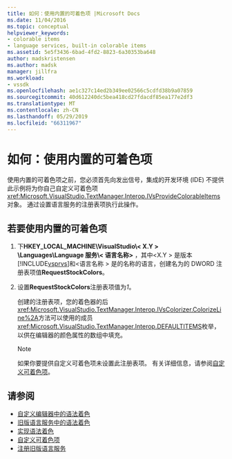 ```yaml
---
title: 如何：使用内置的可着色项 |Microsoft Docs
ms.date: 11/04/2016
ms.topic: conceptual
helpviewer_keywords:
- colorable items
- language services, built-in colorable items
ms.assetid: 5e5f3436-6bad-4fd2-8823-6a30353ba648
author: madskristensen
ms.author: madsk
manager: jillfra
ms.workload:
- vssdk
ms.openlocfilehash: ae1c327c14ed2b349ee02566c5cdfd38b9a07859
ms.sourcegitcommit: 40d612240dc5bea418cd27fdacdf85ea177e2df3
ms.translationtype: MT
ms.contentlocale: zh-CN
ms.lasthandoff: 05/29/2019
ms.locfileid: "66311967"
---
```

# <a name="how-to-use-built-in-colorable-items"></a>如何：使用内置的可着色项
使用内置的可着色项之前，您必须首先向发出信号，集成的开发环境 (IDE) 不提供此示例将为你自己自定义可着色项<xref:Microsoft.VisualStudio.TextManager.Interop.IVsProvideColorableItems>对象。 通过设置语言服务的注册表项执行此操作。

## <a name="to-use-built-in-colorable-items"></a>若要使用内置的可着色项

1. 下**HKEY_LOCAL_MACHINE\VisualStudio\\< X.Y > \Languages\Language 服务\\< 语言名称\>** ，其中\<X.Y > 是版本[!INCLUDE[vsprvs](../../code-quality/includes/vsprvs_md.md)]和\<语言名称 > 是的名称的语言，创建名为的 DWORD 注册表项值**RequestStockColors**。

2. 设置**RequestStockColors**注册表项值为*1*。

    创建的注册表项，您的着色器的后<xref:Microsoft.VisualStudio.TextManager.Interop.IVsColorizer.ColorizeLine%2A>方法可以使用的成员<xref:Microsoft.VisualStudio.TextManager.Interop.DEFAULTITEMS>枚举，以供在编辑器的颜色属性的数组中填充。

   > [!NOTE]
   > 如果你要提供自定义可着色项未设置此注册表项。 有关详细信息，请参阅[自定义可着色项](../../extensibility/internals/custom-colorable-items.md)。

## <a name="see-also"></a>请参阅
- [自定义编辑器中的语法着色](../../extensibility/syntax-coloring-in-custom-editors.md)
- [旧版语言服务中的语法着色](../../extensibility/internals/syntax-coloring-in-a-legacy-language-service.md)
- [实现语法着色](../../extensibility/internals/implementing-syntax-coloring.md)
- [自定义可着色项](../../extensibility/internals/custom-colorable-items.md)
- [注册旧版语言服务](../../extensibility/internals/registering-a-legacy-language-service2.md)